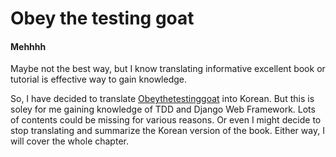 # Obey the testing goat

#### Mehhhh
Maybe not the best way, but I know translating informative excellent book or tutorial is effective way to gain knowledge. 

So, I have decided to translate [Obeythetestinggoat](https://www.obeythetestinggoat.com/pages/book.html#toc) into Korean. But this is soley for me gaining knowledge of TDD and Django Web Framework. Lots of contents could be missing for various reasons. Or even I might decide to stop translating and summarize the Korean version of the book. Either way, I will cover the whole chapter.
